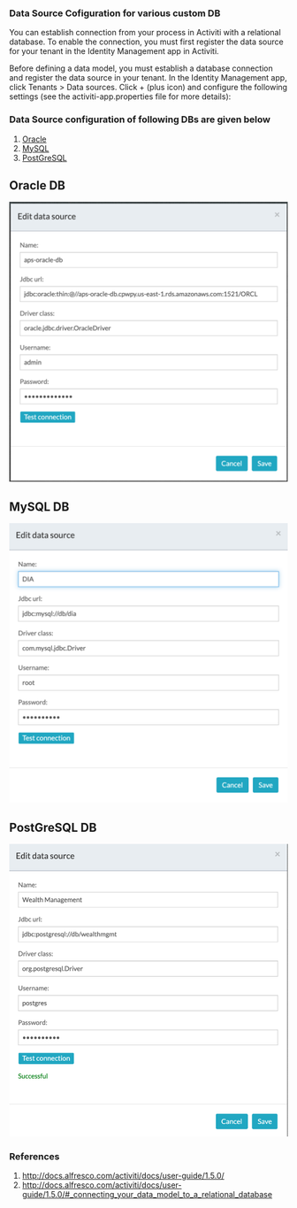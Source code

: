 
### Data Source Cofiguration for various custom DB

You can establish connection from your process in Activiti with a relational database. To enable the connection, you must first register the data source for your tenant in the Identity Management app in Activiti.

Before defining a data model, you must establish a database connection and register the data source in your tenant.
In the Identity Management app, click Tenants > Data sources.
Click + (plus icon) and configure the following settings (see the activiti-app.properties file for more details):

### Data Source configuration of following DBs are given below
1. [Oracle](#oracle)
2. [MySQL](#mysql)
3. [PostGreSQL](#postgresql)

## <a name="oracle"></a>Oracle DB
![Oracle](oracle.png)

## <a name="mysql"></a>MySQL DB
![MySQL](mysql.png)

## <a name="postgresql"></a>PostGreSQL DB
![Postgres](postgres.png)

### References
1. http://docs.alfresco.com/activiti/docs/user-guide/1.5.0/
2. http://docs.alfresco.com/activiti/docs/user-guide/1.5.0/#_connecting_your_data_model_to_a_relational_database